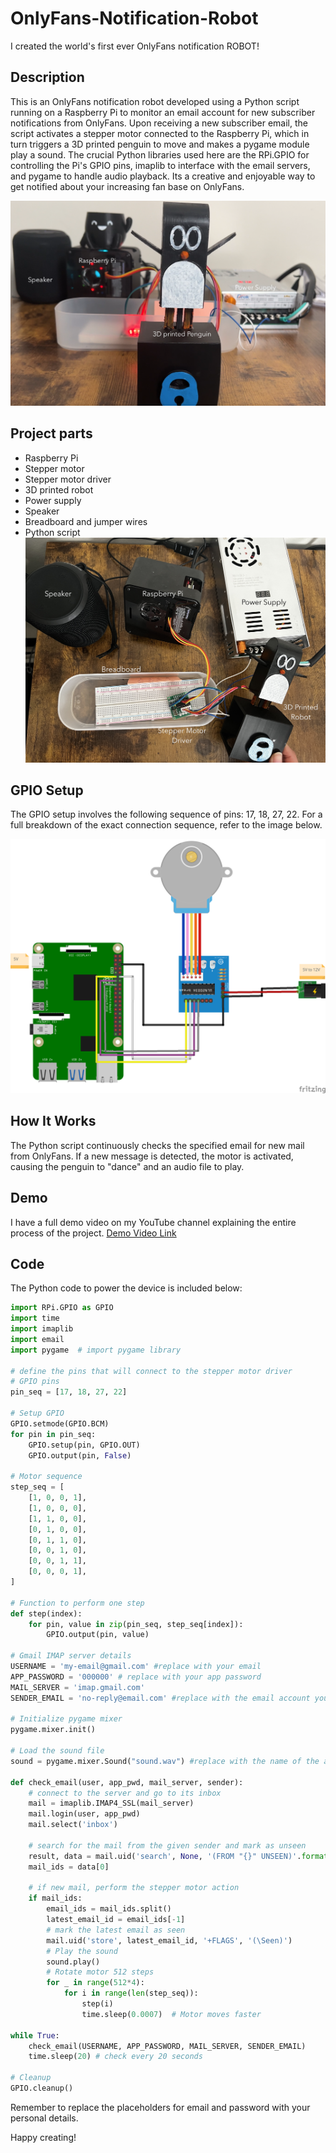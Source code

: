 # OnlyFans-Notification-Robot
I created the world's first ever OnlyFans notification ROBOT!

## Description
This is an OnlyFans notification robot developed using a Python script running on a Raspberry Pi to monitor an email account for new subscriber notifications from OnlyFans. Upon receiving a new subscriber email, the script activates a stepper motor connected to the Raspberry Pi, which in turn triggers a 3D printed penguin to move and makes a pygame module play a sound. The crucial Python libraries used here are the RPi.GPIO for controlling the Pi's GPIO pins, imaplib to interface with the email servers, and pygame to handle audio playback. Its a creative and enjoyable way to get notified about your increasing fan base on OnlyFans.

![Penguin Image](Images/Penguin.png)


## Project parts
- Raspberry Pi
- Stepper motor
- Stepper motor driver
- 3D printed robot
- Power supply
- Speaker
- Breadboard and jumper wires
- Python script
![Materials Image](Images/Materials.JPG)

## GPIO Setup

The GPIO setup involves the following sequence of pins: 17, 18, 27, 22. For a full breakdown of the exact connection sequence, refer to the image below.

![GPIO Image](Images/connections.png)

## How It Works

The Python script continuously checks the specified email for new mail from OnlyFans. If a new message is detected, the motor is activated, causing the penguin to "dance" and an audio file to play.

## Demo

I have a full demo video on my YouTube channel explaining the entire process of the project.
[Demo Video Link](https://youtu.be/RxCx31hxskU)

## Code 

The Python code to power the device is included below:

```python
import RPi.GPIO as GPIO
import time
import imaplib
import email
import pygame  # import pygame library

# define the pins that will connect to the stepper motor driver
# GPIO pins
pin_seq = [17, 18, 27, 22]

# Setup GPIO
GPIO.setmode(GPIO.BCM)
for pin in pin_seq:
    GPIO.setup(pin, GPIO.OUT)
    GPIO.output(pin, False)

# Motor sequence
step_seq = [
    [1, 0, 0, 1],
    [1, 0, 0, 0],
    [1, 1, 0, 0],
    [0, 1, 0, 0],
    [0, 1, 1, 0],
    [0, 0, 1, 0],
    [0, 0, 1, 1],
    [0, 0, 0, 1],
]

# Function to perform one step
def step(index):
    for pin, value in zip(pin_seq, step_seq[index]):
        GPIO.output(pin, value)

# Gmail IMAP server details
USERNAME = 'my-email@gmail.com' #replace with your email
APP_PASSWORD = '000000' # replace with your app password
MAIL_SERVER = 'imap.gmail.com'
SENDER_EMAIL = 'no-reply@email.com' #replace with the email account you want to receive a notification from

# Initialize pygame mixer
pygame.mixer.init()

# Load the sound file
sound = pygame.mixer.Sound("sound.wav") #replace with the name of the audio file you want to play

def check_email(user, app_pwd, mail_server, sender):
    # connect to the server and go to its inbox
    mail = imaplib.IMAP4_SSL(mail_server)
    mail.login(user, app_pwd)
    mail.select('inbox')

    # search for the mail from the given sender and mark as unseen
    result, data = mail.uid('search', None, '(FROM "{}" UNSEEN)'.format(sender))
    mail_ids = data[0]

    # if new mail, perform the stepper motor action
    if mail_ids:
        email_ids = mail_ids.split()
        latest_email_id = email_ids[-1]
        # mark the latest email as seen
        mail.uid('store', latest_email_id, '+FLAGS', '(\Seen)')
        # Play the sound
        sound.play()
        # Rotate motor 512 steps
        for _ in range(512*4):
            for i in range(len(step_seq)):
                step(i)
                time.sleep(0.0007)  # Motor moves faster

while True:
    check_email(USERNAME, APP_PASSWORD, MAIL_SERVER, SENDER_EMAIL)
    time.sleep(20) # check every 20 seconds

# Cleanup
GPIO.cleanup()
```

Remember to replace the placeholders for email and password with your personal details. 

Happy creating!
